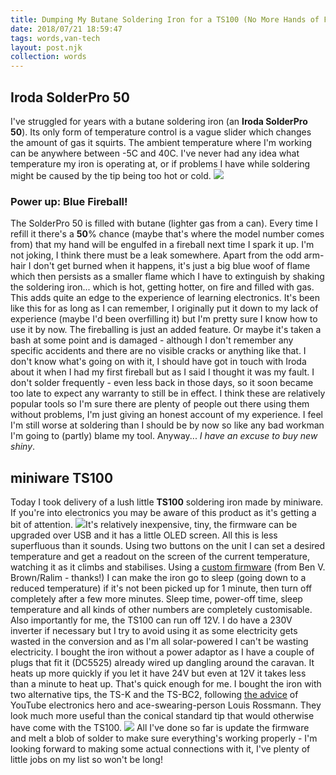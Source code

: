 ```yaml
---
title: Dumping My Butane Soldering Iron for a TS100 (No More Hands of Flame)
date: 2018/07/21 18:59:47
tags: words,van-tech
layout: post.njk
collection: words
---
```


## Iroda SolderPro 50

I've struggled for years with a butane soldering iron (an **Iroda SolderPro 50**). Its only form of temperature control is a vague slider which changes the amount of gas it squirts. The ambient temperature where I'm working can be anywhere between -5C and 40C. I've never had any idea what temperature my iron is operating at, or if problems I have while soldering might be caused by the tip being too hot or cold. ![](/wp-content/uploads/2018/07/IMG_20180721_155608_DRO_edited-1024x768.jpg)

### Power up: Blue Fireball!

The SolderPro 50 is filled with butane (lighter gas from a can). Every time I refill it there's a **50**% chance (maybe that's where the model number comes from) that my hand will be engulfed in a fireball next time I spark it up. I'm not joking, I think there must be a leak somewhere. Apart from the odd arm-hair I don't get burned when it happens, it's just a big blue woof of flame which then persists as a smaller flame which I have to extinguish by shaking the soldering iron... which is hot, getting hotter, on fire and filled with gas. This adds quite an edge to the experience of learning electronics. It's been like this for as long as I can remember, I originally put it down to my lack of experience (maybe I'd been overfilling it) but I'm pretty sure I know how to use it by now. The fireballing is just an added feature. Or maybe it's taken a bash at some point and is damaged - although I don't remember any specific accidents and there are no visible cracks or anything like that. I don't know what's going on with it, I should have got in touch with Iroda about it when I had my first fireball but as I said I thought it was my fault. I don't solder frequently - even less back in those days, so it soon became too late to expect any warranty to still be in effect. I think these are relatively popular tools so I'm sure there are plenty of people out there using them without problems, I'm just giving an honest account of my experience. I feel I'm still worse at soldering than I should be by now so like any bad workman I'm going to (partly) blame my tool. Anyway... _I have an excuse to buy new shiny_.  

## miniware TS100

Today I took delivery of a lush little **TS100** soldering iron made by miniware. If you're into electronics you may be aware of this product as it's getting a bit of attention. ![](/wp-content/uploads/2018/07/IMG_20180721_155629_DRO_edited-1024x768.jpg)It's relatively inexpensive, tiny, the firmware can be upgraded over USB and it has a little OLED screen. All this is less superfluous than it sounds. Using two buttons on the unit I can set a desired temperature and get a readout on the screen of the current temperature, watching it as it climbs and stabilises. Using a [custom firmware](https://github.com/Ralim/ts100) (from Ben V. Brown/Ralim - thanks!) I can make the iron go to sleep (going down to a reduced temperature) if it's not been picked up for 1 minute, then turn off completely after a few more minutes. Sleep time, power-off time, sleep temperature and all kinds of other numbers are completely customisable. Also importantly for me, the TS100 can run off 12V. I do have a 230V inverter if necessary but I try to avoid using it as some electricity gets wasted in the conversion and as I'm all solar-powered I can't be wasting electricity. I bought the iron without a power adaptor as I have a couple of plugs that fit it (DC5525) already wired up dangling around the caravan. It heats up more quickly if you let it have 24V but even at 12V it takes less than a minute to heat up. That's quick enough for me. I bought the iron with two alternative tips, the TS-K and the TS-BC2, following [the advice](https://www.youtube.com/watch?v=ao39bPEyok4) of YouTube electronics hero and ace-swearing-person Louis Rossmann. They look much more useful than the conical standard tip that would otherwise have come with the TS100. ![](https://gentlyfirm.co.uk/words/wp-content/uploads/2018/07/IMG_20180721_182850_DRO_edited-1024x768.jpg) All I've done so far is update the firmware and melt a blob of solder to make sure everything's working properly - I'm looking forward to making some actual connections with it, I've plenty of little jobs on my list so won't be long!
